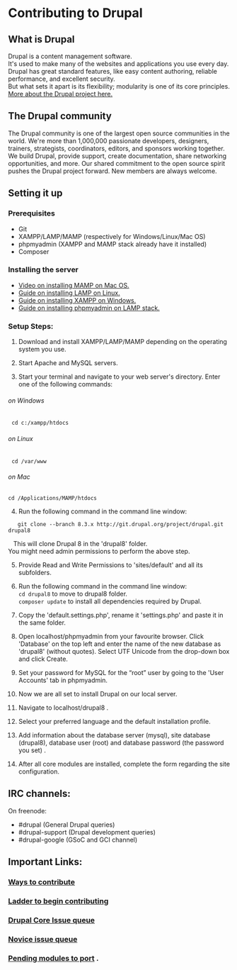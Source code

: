 # Contributing to Drupal

## What is Drupal 
Drupal is a content management software.  
It's used to make many of the websites and applications you use every day.  
Drupal has great standard features, like easy content authoring, reliable performance, and excellent security.  
But what sets it apart is its flexibility; modularity is one of its core principles.  
[More about the Drupal project here.](https://www.drupal.org/about)

## The Drupal community
The Drupal community is one of the largest open source communities in the world. 
We're more than 1,000,000 passionate developers, designers, trainers, strategists, coordinators, editors, and sponsors working together.
We build Drupal, provide support, create documentation, share networking opportunities, and more. 
Our shared commitment to the open source spirit pushes the Drupal project forward. 
New members are always welcome.

## Setting it up
### Prerequisites  
* Git
* XAMPP/LAMP/MAMP (respectively for Windows/Linux/Mac OS)
* phpmyadmin (XAMPP and MAMP stack already have it installed)
* Composer

### Installing the server
* [Video on installing MAMP on Mac OS.](https://drupalize.me/videos/installing-mamp-web-server)
* [Guide on installing LAMP on Linux.](https://www.digitalocean.com/community/tutorials/how-to-install-linux-apache-mysql-php-lamp-stack-on-ubuntu-16-04)
* [Guide on installing XAMPP on Windows.](https://www.drupal.org/node/2559943)
* [Guide on installing phpmyadmin on LAMP stack.](https://www.digitalocean.com/community/tutorials/how-to-install-and-secure-phpmyadmin-on-ubuntu-12-04)

### Setup Steps:  
1. Download and install XAMPP/LAMP/MAMP depending on the operating system you use.   
  
2. Start Apache and MySQL servers.     
   
3. Start your terminal and navigate to your web server's directory. Enter one of the following commands:     
###### on Windows ######  
   `cd c:/xampp/htdocs`
###### on Linux ######
   `cd /var/www`
###### on Mac ######
   `cd /Applications/MAMP/htdocs`
   
4. Run the following command in the command line window:  
~~~~
   git clone --branch 8.3.x http://git.drupal.org/project/drupal.git drupal8
~~~~   
    This will clone Drupal 8 in the 'drupal8' folder.     
       You might need admin permissions to perform the above step.    
      
5. Provide Read and Write Permissions to 'sites/default' and all its subfolders.     
   
6. Run the following command in the command line window:     
`cd drupal8` to move to drupal8 folder.    
`composer update` to install all dependencies required by Drupal.     
   
7. Copy the 'default.settings.php', rename it 'settings.php' and paste it in the same folder.      
    
8. Open localhost/phpmyadmin from your favourite browser. Click 'Database' on the top left and enter the name of the new database as 'drupal8' (without quotes). Select UTF Unicode from the drop-down box and click Create.    
    
9. Set your password for MySQL for the “root” user by going to the 'User Accounts' tab in phpmyadmin.     
    
10. Now we are all set to install Drupal on our local server.    
    
11. Navigate to localhost/drupal8 .     
     
12. Select your preferred language and the default installation profile.    
    
13. Add information about the database server (mysql), site database (drupal8), database user (root) and database password (the password you set) .      
    
14. After all core modules are installed, complete the form regarding the site configuration.   
     
## IRC channels:
On freenode:  
* #drupal (General Drupal queries)
* #drupal-support (Drupal development queries)
* #drupal-google (GSoC and GCI channel)  
    
## Important Links:
### [Ways to contribute](https://www.drupal.org/contribute)  
### [Ladder to begin contributing](http://drupalladder.org/ladder/47217ef7-9bf5-4c7f-926f-aeee247aac78)   
### [Drupal Core Issue queue](https://www.drupal.org/project/issues/drupal?categories=All)   
### [Novice issue queue](https://www.drupal.org/project/issues/search?status%5B0%5D=1&status%5B1%5D=8&status%5B2%5D=13&issue_tags_op=%3D&issue_tags=Novice)   
### [Pending modules to port](https://contribkanban.com/board/contrib_tracker) .  
